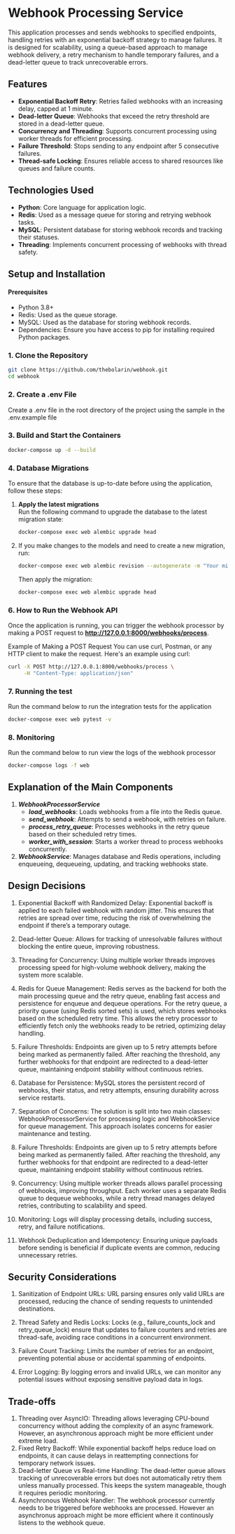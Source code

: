 # Webhook Processing Service
This application processes and sends webhooks to specified endpoints, handling retries with an exponential backoff strategy to manage failures. It is designed for scalability, using a queue-based approach to manage webhook delivery, a retry mechanism to handle temporary failures, and a dead-letter queue to track unrecoverable errors.

## Features

- **Exponential Backoff Retry**: Retries failed webhooks with an increasing delay, capped at 1 minute.
- **Dead-letter Queue**: Webhooks that exceed the retry threshold are stored in a dead-letter queue.
- **Concurrency and Threading**: Supports concurrent processing using worker threads for efficient processing.
- **Failure Threshold**: Stops sending to any endpoint after 5 consecutive failures.
- **Thread-safe Locking**: Ensures reliable access to shared resources like queues and failure counts.

## Technologies Used

- **Python**: Core language for application logic.
- **Redis**: Used as a message queue for storing and retrying webhook tasks.
- **MySQL**: Persistent database for storing webhook records and tracking their statuses.
- **Threading**: Implements concurrent processing of webhooks with thread safety.

## Setup and Installation
#### Prerequisites
- Python 3.8+
- Redis: Used as the queue storage.
- MySQL: Used as the database for storing webhook records.
- Dependencies: Ensure you have access to pip for installing required Python packages.

### 1. Clone the Repository
```sh
git clone https://github.com/thebolarin/webhook.git
cd webhook
```

### 2. Create a .env File
Create a .env file in the root directory of the project using the sample in the .env.example file

### 3. Build and Start the Containers
```bash
docker-compose up -d --build
```

### 4. Database Migrations
To ensure that the database is up-to-date before using the application, follow these steps:

1. **Apply the latest migrations**  
   Run the following command to upgrade the database to the latest migration state:
   ```bash
   docker-compose exec web alembic upgrade head
   ```

2. If you make changes to the models and need to create a new migration, run:
   ```bash
   docker-compose exec web alembic revision --autogenerate -m "Your migration message"
   ```
    Then apply the migration:
    ```bash
   docker-compose exec web alembic upgrade head
   ```

### 6. How to Run the Webhook API
Once the application is running, you can trigger the webhook processor by making a POST request to **http://127.0.0.1:8000/webhooks/process**.

Example of Making a POST Request
You can use curl, Postman, or any HTTP client to make the request. Here's an example using curl:

```sh
curl -X POST http://127.0.0.1:8000/webhooks/process \
     -H "Content-Type: application/json" 
```
     
### 7. Running the test
Run the command below to run the integration tests for the application
```bash
docker-compose exec web pytest -v
```

### 8. Monitoring
Run the command below to run view the logs of the webhook processor
```bash
docker-compose logs -f web
```



## Explanation of the Main Components

1. ***WebhookProcessorService***
    - ***load_webhooks***: Loads webhooks from a file into the Redis queue.
    - ***send_webhook***: Attempts to send a webhook, with retries on failure.
    - ***process_retry_queue***: Processes webhooks in the retry queue based on their scheduled retry times.
    - ***worker_with_session***: Starts a worker thread to process webhooks concurrently.
2. ***WebhookService***:
Manages database and Redis operations, including enqueueing, dequeueing, updating, and tracking webhooks state.

## Design Decisions
1. Exponential Backoff with Randomized Delay: Exponential backoff is applied to each failed webhook with random jitter. This ensures that retries are spread over time, reducing the risk of overwhelming the endpoint if there’s a temporary outage.

2. Dead-letter Queue: Allows for tracking of unresolvable failures without blocking the entire queue, improving robustness.
3. Threading for Concurrency: Using multiple worker threads improves processing speed for high-volume webhook delivery, making the system more scalable.
4. Redis for Queue Management: Redis serves as the backend for both the main processing queue and the retry queue, enabling fast access and persistence for enqueue and dequeue operations. For the retry queue, a priority queue (using Redis sorted sets) is used, which stores webhooks based on the scheduled retry time. This allows the retry processor to efficiently fetch only the webhooks ready to be retried, optimizing delay handling.
8. Failure Thresholds: Endpoints are given up to 5 retry attempts before being marked as permanently failed. After reaching the threshold, any further webhooks for that endpoint are redirected to a dead-letter queue, maintaining endpoint stability without continuous retries.
5. Database for Persistence: MySQL stores the persistent record of webhooks, their status, and retry attempts, ensuring durability across service restarts.
6. Separation of Concerns: The solution is split into two main classes: WebhookProcessorService for processing logic and WebhookService for queue management. This approach isolates concerns for easier maintenance and testing.
7. Failure Thresholds: Endpoints are given up to 5 retry attempts before being marked as permanently failed. After reaching the threshold, any further webhooks for that endpoint are redirected to a dead-letter queue, maintaining endpoint stability without continuous retries.
8. Concurrency: Using multiple worker threads allows parallel processing of webhooks, improving throughput. Each worker uses a separate Redis queue to dequeue webhooks, while a retry thread manages delayed retries, contributing to scalability and speed.
9. Monitoring: Logs will display processing details, including success, retry, and failure notifications.
10. Webhook Deduplication and Idempotency: Ensuring unique payloads before sending is beneficial if duplicate events are common, reducing unnecessary retries.

## Security Considerations
1. Sanitization of Endpoint URLs: URL parsing ensures only valid URLs are processed, reducing the chance of sending requests to unintended destinations.
2. Thread Safety and Redis Locks: Locks (e.g., failure_counts_lock and retry_queue_lock) ensure that updates to failure counters and retries are thread-safe, avoiding race conditions in a concurrent environment.

3. Failure Count Tracking: Limits the number of retries for an endpoint, preventing potential abuse or accidental spamming of endpoints.
4. Error Logging: By logging errors and invalid URLs, we can monitor any potential issues without exposing sensitive payload data in logs.

## Trade-offs
1. Threading over AsyncIO: Threading allows leveraging CPU-bound concurrency without adding the complexity of an async framework. However, an asynchronous approach might be more efficient under extreme load.
2. Fixed Retry Backoff: While exponential backoff helps reduce load on endpoints, it can cause delays in reattempting connections for temporary network issues.
3. Dead-letter Queue vs Real-time Handling: The dead-letter queue allows tracking of unrecoverable errors but does not automatically retry them unless manually processed. This keeps the system manageable, though it requires periodic monitoring.
4. Asynchronous Webhook Handler: The webhook processor currently needs to be triggered before webhooks are processed. However an asynchronus approach might be more efficient where it continously listens to the webhook queue.
